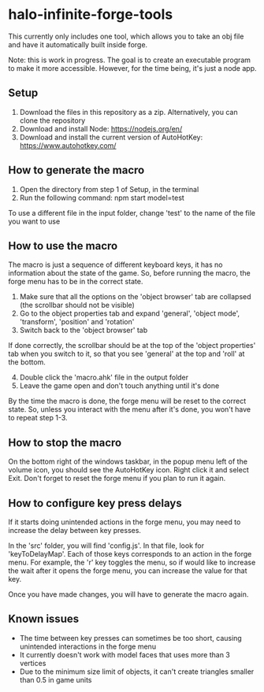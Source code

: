 # halo-infinite-forge-tools

This currently only includes one tool, which allows you to take an obj file and have it automatically built inside forge.

Note: this is work in progress. The goal is to create an executable program to make it more accessible. However, for the time being, it's just a node app.

## Setup
1. Download the files in this repository as a zip. Alternatively, you can clone the repository
2. Download and install Node: https://nodejs.org/en/
3. Download and install the current version of AutoHotKey: https://www.autohotkey.com/

## How to generate the macro
1. Open the directory from step 1 of Setup, in the terminal
2. Run the following command: npm start model=test

To use a different file in the input folder, change 'test' to the name of the file you want to use

## How to use the macro
The macro is just a sequence of different keyboard keys, it has no information about the state of the game. So, before running the macro, the forge menu has to be in the correct state.

1. Make sure that all the options on the 'object browser' tab are collapsed (the scrollbar should not be visible)
2. Go to the object properties tab and expand 'general', 'object mode', 'transform', 'position' and 'rotation'
3. Switch back to the 'object browser' tab

If done correctly, the scrollbar should be at the top of the 'object properties' tab when you switch to it, so that you see 'general' at the top and 'roll' at the bottom.

4. Double click the 'macro.ahk' file in the output folder
5. Leave the game open and don't touch anything until it's done

By the time the macro is done, the forge menu will be reset to the correct state. So, unless you interact with the menu after it's done, you won't have to repeat step 1-3.

## How to stop the macro
On the bottom right of the windows taskbar, in the popup menu left of the volume icon, you should see the AutoHotKey icon. Right click it and select Exit. Don't forget to reset the forge menu if you plan to run it again.

## How to configure key press delays
If it starts doing unintended actions in the forge menu, you may need to increase the delay between key presses.

In the 'src' folder, you will find 'config.js'. In that file, look for 'keyToDelayMap'. Each of those keys corresponds to an action in the forge menu. For example, the 'r' key toggles the menu, so if would like to increase the wait after it opens the forge menu, you can increase the value for that key.

Once you have made changes, you will have to generate the macro again.

## Known issues
* The time between key presses can sometimes be too short, causing unintended interactions in the forge menu
* It currently doesn't work with model faces that uses more than 3 vertices
* Due to the minimum size limit of objects, it can't create triangles smaller than 0.5 in game units